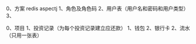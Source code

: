 0、方案
redis
aspectj
1、角色及角色码
2、用户表（用户名和密码和用户类型）
3、

0、项目
1、投资记录（为每个投资记录建立应还款）
1、钱包
2、银行卡
2、流水（只用一张表）

